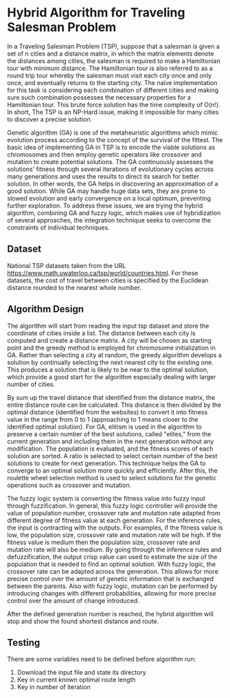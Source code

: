 # Hybrid Algorithm for Traveling Salesman Problem
In a Traveling Salesman Problem (TSP), suppose that a salesman is given a set of n cities and a distance matrix, in which the matrix elements denote the distances among cities, the salesman is required to make a Hamiltonian tour with minimum distance. The Hamiltonian tour is also referred to as a round trip tour whereby the salesman must visit each city once and only once, and eventually returns to the starting city. The naïve implementation for this task is considering each combination of different cities and making sure such combination possesses the necessary properties for a Hamiltonian tour. This brute force solution has the time complexity of O(n!). In short, The TSP is an NP-Hard issue, making it impossible for many cities to discover a precise solution.

Genetic algorithm (GA) is one of the metaheuristic algorithms which mimic evolution process according to the concept of the survival of the fittest. The basic idea of implementing GA in TSP is to encode the viable solutions as chromosomes and then employ genetic operators like crossover and mutation to create potential solutions. The GA continuously assesses the solutions' fitness through several iterations of evolutionary cycles across many generations and uses the results to direct its search for better solution. In other words, the GA helps in discovering an approximation of a good solution. While GA may handle huge data sets, they are prone to slowed evolution and early convergence on a local optimum, preventing further exploration. To address these issues, we are trying the hybrid algorithm, combining GA and fuzzy logic, which makes use of hybridization of several approaches, the integration technique seeks to overcome the constraints of individual techniques.
## Dataset
National TSP datasets taken from the URL https://www.math.uwaterloo.ca/tsp/world/countries.html. For these datasets, the cost of travel between cities is specified by the Euclidean distance rounded to the nearest whole number.
## Algorithm Design
The algorithm will start from reading the input tsp dataset and store the coordinate of cities inside a list. The distance between each city is computed and create a distance matrix. A city will be chosen as starting point and the greedy method is employed for chromosome initialization in GA. Rather than selecting a city at random, the greedy algorithm develops a solution by continually selecting the next nearest city to the existing one. This produces a solution that is likely to be near to the optimal solution, which provide a good start for the algorithm especially dealing with larger number of cities.

By sum up the travel distance that identified from the distance matrix, the entire distance route can be calculated. This distance is then divided by the optimal distance (identified from the websites) to convert it into fitness value in the range from 0 to 1 (approaching to 1 means closer to the identified optimal solution). For GA, elitism is used in the algorithm to preserve a certain number of the best solutions, called "elites," from the current generation and including them in the next generation without any modification. The population is evaluated, and the fitness scores of each solution are sorted. A ratio is selected to select certain number of the best solutions to create for next generation. This technique helps the GA to converge to an optimal solution more quickly and efficiently. After this, the roulette wheel selection method is used to select solutions for the genetic operations such as crossover and mutation.

The fuzzy logic system is converting the fitness value into fuzzy input through fuzzification. In general, this fuzzy logic controller will provide the value of population number, crossover rate and mutation rate adapted from different degree of fitness value at each generation. For the inference rules, the input is contracting with the outputs. For examples, if the fitness value is low, the population size, crossover rate and mutation rate will be high. If the fitness value is medium then the population size, crossover rate and mutation rate will also be medium. By going through the inference rules and defuzzification, the output crisp value can used to estimate the size of the population that is needed to find an optimal solution. With fuzzy logic, the crossover rate can be adapted across the generation. This allows for more precise control over the amount of genetic information that is exchanged between the parents. Also with fuzzy logic, mutation can be performed by introducing changes with different probabilities, allowing for more precise control over the amount of change introduced.

After the defined generation number is reached, the hybrid algorithm will stop and show the found shortest distance and route.

## Testing
There are some variables need to be defined before algorithm run:
1. Download the input file and state its directory 
2. Key in current known optimal route length
3. Key in number of iteration 
